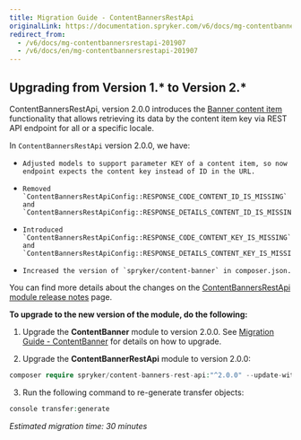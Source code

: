 ```yaml
---
title: Migration Guide - ContentBannersRestApi
originalLink: https://documentation.spryker.com/v6/docs/mg-contentbannersrestapi-201907
redirect_from:
  - /v6/docs/mg-contentbannersrestapi-201907
  - /v6/docs/en/mg-contentbannersrestapi-201907
---
```


## Upgrading from Version 1.* to Version 2.*
ContentBannersRestApi, version 2.0.0 introduces the [Banner content item](/docs/scos/dev/features/201907.0/cms/content-items/content-items-t) functionality that allows retrieving its data by the content item key via REST API endpoint for all or a specific locale.

In `ContentBannersRestApi` version 2.0.0, we have:

*     Adjusted models to support parameter KEY of a content item, so now endpoint expects the content key instead of ID in the URL.
*     Removed `ContentBannersRestApiConfig::RESPONSE_CODE_CONTENT_ID_IS_MISSING` and `ContentBannersRestApiConfig::RESPONSE_DETAILS_CONTENT_ID_IS_MISSING`.
*     Introduced `ContentBannersRestApiConfig::RESPONSE_CODE_CONTENT_KEY_IS_MISSING` and `ContentBannersRestApiConfig::RESPONSE_DETAILS_CONTENT_KEY_IS_MISSING`.
*     Increased the version of `spryker/content-banner` in composer.json.

You can find more details about the changes on the [ContentBannersRestApi module release notes](https://github.com/spryker/content-banners-rest-api/releases/tag/2.0.0) page.

**To upgrade to the new version of the module, do the following:**

1. Upgrade the **ContentBanner** module to version 2.0.0. See [Migration Guide - ContentBanner](/docs/scos/dev/migration-and-integration/201907.0/module-migration-guides/mg-contentbanne) for  details on how to upgrade.

2. Upgrade the **ContentBannerRestApi** module to version 2.0.0:

```php
composer require spryker/content-banners-rest-api:"^2.0.0" --update-with-dependencies
```

3. Run the following command to re-generate transfer objects:

```php
console transfer:generate
```
*Estimated migration time: 30 minutes*

<!-- Last review date: Jul 04, 2019 by Sergey Samoylov, Yuliia Boiko-->
